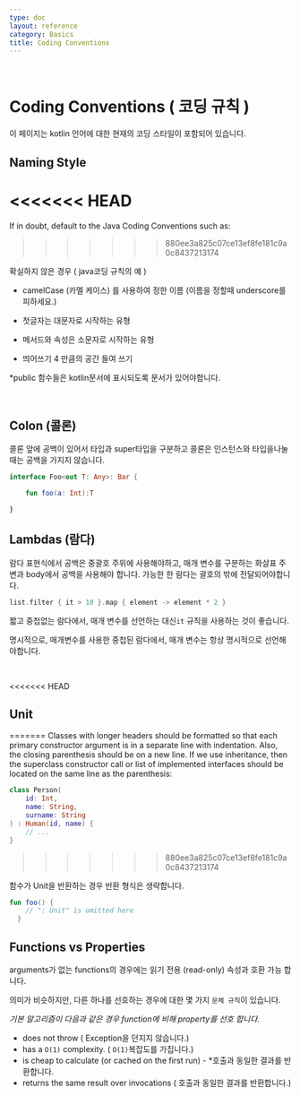 ```yaml
---
type: doc
layout: reference
category: Basics
title: Coding Conventions
---
```


 

# Coding Conventions ( 코딩 규칙 )

이 페이지는 kotlin 언어에 대한 현재의 코딩 스타일이 포함되어 있습니다.


## Naming Style
<<<<<<< HEAD
=======
If in doubt, default to the Java Coding Conventions such as:
>>>>>>> 880ee3a825c07ce13ef8fe181c9a0c8437213174

확실하지 않은 경우 ( java코딩 규칙의 예 )


* camelCase (카멜 케이스) 를 사용하여 정한 이름 (이름을 정할때 underscore를 피하세요.)

* 첫글자는 대문자로 시작하는 유형

* 메서드와 속성은 소문자로 시작하는 유형

* 띄어쓰기 4 만큼의 공간 들여 쓰기

*public 함수들은 kotlin문서에 표시되도록 문서가 있어야합니다.

 

## Colon (콜론)

콜론 앞에 공백이 있어서 타입과 super타입을 구분하고 콜론은 인스턴스와 타입을나눌때는 공백을 가지지 않습니다.

```kotlin
interface Foo<out T: Any>: Bar {

    fun foo(a: Int):T

}
```



## Lambdas (람다)

람다 표현식에서 공백은 중괄호 주위에 사용해야하고, 매개 변수를 구분하는 화살표 주변과 body에서 공백을 사용해야 합니다. 가능한 한 람다는 괄호의 밖에 전달되어야합니다.

``` kotlin
list.filter { it > 10 }.map { element -> element * 2 }
```

 짧고 중첩없는 람다에서, 매개 변수를 선언하는 대신`it` 규칙을 사용하는 것이 좋습니다. 

 명시적으로, 매개변수를 사용한 중첩된 람다에서, 매개 변수는 항상 명시적으로 선언해야합니다.

   

<<<<<<< HEAD
  ## Unit
=======
Classes with longer headers should be formatted so that each primary constructor argument is in a separate line with indentation.
Also, the closing parenthesis should be on a new line. If we use inheritance, then the superclass constructor call or list of implemented interfaces
should be located on the same line as the parenthesis:

```kotlin 
class Person(
    id: Int, 
    name: String,
    surname: String
) : Human(id, name) {
    // ...
}
```
>>>>>>> 880ee3a825c07ce13ef8fe181c9a0c8437213174

함수가 Unit을 반환하는 경우 반환 형식은 생략합니다.

``` kotlin
fun foo() { 
    // ": Unit" is omitted here
  }
```



  ## Functions vs Properties 

arguments가 없는 functions의 경우에는 읽기 전용 (read-only) 속성과 호환 가능 합니다. 

의미가 비슷하지만, 다른 하나를 선호하는 경우에 대한 몇 가지 `문체 규칙`이 있습니다.



*기본 알고리즘이 다음과 같은 경우 function에 비해 property를 선호 합니다.*

* does not throw ( Exception을 던지지 않습니다.)
* has a `O(1)` complexity. ( `O(1)`복잡도를 가집니다.)
* is cheap to calculate (or caсhed on the first run) - *호출과 동일한 결과를 반환합니다.
* returns the same result over invocations ( 호출과 동일한 결과를 반환합니다.)

